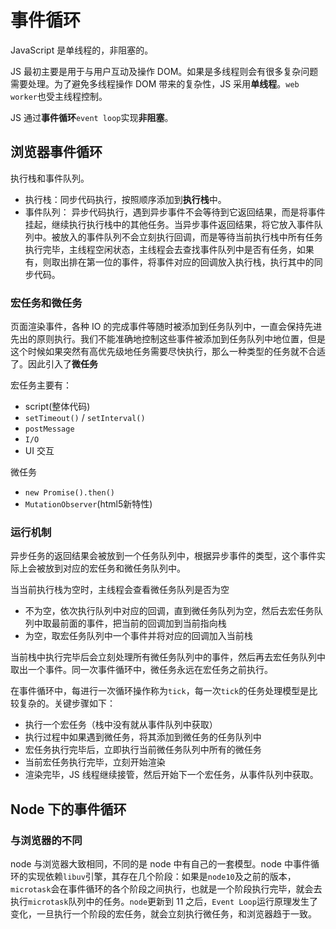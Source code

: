 # 事件循环

JavaScript 是单线程的，非阻塞的。

JS 最初主要是用于与用户互动及操作 DOM。如果是多线程则会有很多复杂问题需要处理。为了避免多线程操作 DOM 带来的复杂性，JS 采用**单线程**。`web worker`也受主线程控制。

JS 通过**事件循环**`event loop`实现**非阻塞**。

## 浏览器事件循环

执行栈和事件队列。

- 执行栈：同步代码执行，按照顺序添加到**执行栈**中。
- 事件队列： 异步代码执行，遇到异步事件不会等待到它返回结果，而是将事件挂起，继续执行执行栈中的其他任务。当异步事件返回结果，将它放入事件队列中。被放入的事件队列不会立刻执行回调，而是等待当前执行栈中所有任务执行完毕，主线程空闲状态，主线程会去查找事件队列中是否有任务，如果有，则取出排在第一位的事件，将事件对应的回调放入执行栈，执行其中的同步代码。

### 宏任务和微任务

页面渲染事件，各种 IO 的完成事件等随时被添加到任务队列中，一直会保持先进先出的原则执行。我们不能准确地控制这些事件被添加到任务队列中地位置，但是这个时候如果突然有高优先级地任务需要尽快执行，那么一种类型的任务就不合适了。因此引入了**微任务**

宏任务主要有：

- script(整体代码)
- `setTimeout()` / `setInterval()`
- `postMessage`
- `I/O`
- UI 交互

微任务

- `new Promise().then()`
- `MutationObserver`(html5新特性)


### 运行机制
异步任务的返回结果会被放到一个任务队列中，根据异步事件的类型，这个事件实际上会被放到对应的宏任务和微任务队列中。

当当前执行栈为空时，主线程会查看微任务队列是否为空

- 不为空，依次执行队列中对应的回调，直到微任务队列为空，然后去宏任务队列中取最前面的事件，把当前的回调加到当前指向栈
- 为空，取宏任务队列中一个事件并将对应的回调加入当前栈

当前栈中执行完毕后会立刻处理所有微任务队列中的事件，然后再去宏任务队列中取出一个事件。同一次事件循环中，微任务永远在宏任务之前执行。

在事件循环中，每进行一次循环操作称为`tick`，每一次`tick`的任务处理模型是比较复杂的。关键步骤如下：

- 执行一个宏任务（栈中没有就从事件队列中获取）
- 执行过程中如果遇到微任务，将其添加到微任务的任务队列中
- 宏任务执行完毕后，立即执行当前微任务队列中所有的微任务
- 当前宏任务执行完毕，立刻开始渲染
- 渲染完毕，JS 线程继续接管，然后开始下一个宏任务，从事件队列中获取。

## Node 下的事件循环

### 与浏览器的不同

node 与浏览器大致相同，不同的是 node 中有自己的一套模型。node 中事件循环的实现依赖`libuv`引擎，其存在几个阶段：如果是`node10`及之前的版本，`microtask`会在事件循环的各个阶段之间执行，也就是一个阶段执行完毕，就会去执行`microtask`队列中的任务。`node`更新到 11 之后，`Event Loop`运行原理发生了变化，一旦执行一个阶段的宏任务，就会立刻执行微任务，和浏览器趋于一致。
